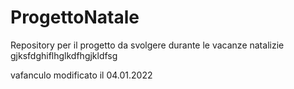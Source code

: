 # ProgettoNatale
Repository per il progetto da svolgere durante le vacanze natalizie 
gjksfdghiflhglkdfhgjkldfsg

vafanculo
modificato il 04.01.2022
